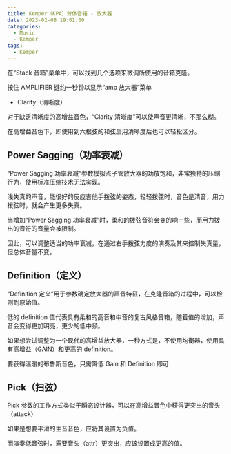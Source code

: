 ```yaml
---
title: Kemper（KPA）分体音箱 - 放大器
date: 2023-02-08 19:01:00
categories:
  - Music
  - Kemper
tags:
  - Kemper
---
```



在“Stack 音箱”菜单中，可以找到几个选项来微调所使用的音箱克隆。

<hairy-image style="max-width: 1200px" src="https://pic.imgdb.cn/item/63e38c914757feff3375c743.jpg" />

按住 AMPLIFIER 键约一秒钟以显示“amp 放大器”菜单

<hairy-image style="max-width: 1200px" src="https://pic.imgdb.cn/item/63e38cf24757feff337667f5.jpg" />

- Clarity（清晰度）

对于缺乏清晰度的高增益音色，“Clarity 清晰度”可以使声音更清晰，不那么糊。

<hairy-image style="max-width: 1200px" src="https://pic.imgdb.cn/item/63e38d4a4757feff3376f2f1.jpg" />

在高增益音色下，即使用到六根弦的和弦启用清晰度后也可以轻松区分。

<!-- more -->

## Power Sagging（功率衰减）

“Power Sagging 功率衰减”参数模拟点子管放大器的功放饱和，非常独特的压缩行为，使用标准压缩技术无法实现。

<hairy-image style="max-width: 1200px" src="https://pic.imgdb.cn/item/63e38e184757feff33783855.jpg" />

浅失真的声音，能很好的反应吉他手拨弦的姿态，轻轻拨弦时，音色是清音，用力拨弦时，就会产生更多失真。

当增加“Power Sagging 功率衰减”时，柔和的拨弦音符会变的响一些，而用力拨出的音符的音量会被限制。

因此，可以调整适当的功率衰减，在通过右手拨弦力度的演奏及其来控制失真量，但总体音量不变。

## Definition（定义）

“Definition 定义”用于参数确定放大器的声音特征，在克隆音箱的过程中，可以检测到原始值。

<hairy-image style="max-width: 1200px" src="https://pic.imgdb.cn/item/63e3909c4757feff337cc046.jpg" />

低的 definition 值代表具有柔和的高音和中音的复古风格音箱，随着值的增加，声音会变得更加明亮，更少的低中频。

如果想尝试调整为一个现代的高增益放大器，一种方式是，不使用均衡器，使用具有高增益（GAIN）和更高的 definition。

<hairy-image style="max-width: 1200px" src="https://pic.imgdb.cn/item/63e391714757feff337e2291.jpg" />

要获得温暖的布鲁斯音色，只需降低 Gain 和 Definition 即可

## Pick（扫弦）

Pick 参数的工作方式类似于瞬态设计器，可以在高增益音色中获得更突出的音头（attack）

如果是想要平滑的主音音色，应将其设置为负值。

而演奏低音弦时，需要音头（attr）更突出，应该设置成更高的值。